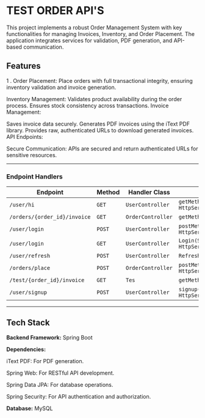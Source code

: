 
# TEST  ORDER  API'S
This project implements a robust Order Management System with key functionalities for managing Invoices, Inventory, and Order Placement. The application integrates services for validation, PDF generation, and API-based communication.




## Features

1 . Order Placement:
Place orders with full transactional integrity, ensuring inventory validation and invoice generation.

Inventory Management:
Validates product availability during the order process.
Ensures stock consistency across transactions.
Invoice Management:

Saves invoice data securely.
Generates PDF invoices using the iText PDF library.
Provides raw, authenticated URLs to download generated invoices.
API Endpoints:


Secure Communication:
APIs are secured and return authenticated URLs for sensitive resources.




---

### Endpoint Handlers

| **Endpoint**                | **Method** | **Handler Class**    | **Handler Method**                                  | **Consumes** | **Produces** |
|-----------------------------|------------|-----------------------|----------------------------------------------------|--------------|--------------|
| `/user/hi`                  | `GET`      | `UserController`      | `getMethodName(String, HttpServletResponse)`      | None         | None         |
| `/orders/{order_id}/invoice`| `GET`      | `OrderController`     | `getMethodName(String)`                           | None         | None         |
| `/user/login`               | `POST`     | `UserController`      | `postMethodName(UserDTO, HttpServletResponse)`    | None         | None         |
| `/user/login`               | `GET`      | `UserController`      | `Login(String, String, HttpServletResponse)`      | None         | None         |
| `/user/refresh`             | `POST`     | `UserController`      | `Refresh_token(HttpServletRequest)`              | None         | None         |
| `/orders/place`             | `POST`     | `OrderController`     | `postMethodName(Map, HttpServletRequest)`         | None         | None         |
| `/test/{order_id}/invoice`  | `GET`      | `Tes`                 | `getMethodName(String)`                           | None         | None         |
| `/user/signup`              | `POST`     | `UserController`      | `signup(UserDTO, HttpServletResponse)`           | None         | None         |

---


## Tech Stack

**Backend Framework:**
Spring Boot

**Dependencies:**

iText PDF: For PDF generation.

Spring Web: For RESTful API development.

Spring Data JPA: For database operations.

Spring Security: For API authentication and authorization.

**Database:**
MySQL 

